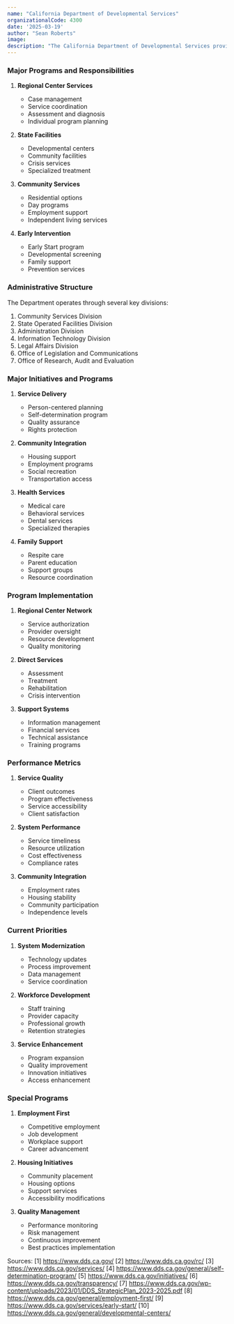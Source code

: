 ```yaml
---
name: "California Department of Developmental Services"
organizationalCode: 4300
date: '2025-03-19'
author: "Sean Roberts"
image: 
description: "The California Department of Developmental Services provides services and supports to individuals with developmental disabilities to help them live more independent and productive lives."
---
```


### Major Programs and Responsibilities

1. **Regional Center Services**
   - Case management
   - Service coordination
   - Assessment and diagnosis
   - Individual program planning

2. **State Facilities**
   - Developmental centers
   - Community facilities
   - Crisis services
   - Specialized treatment

3. **Community Services**
   - Residential options
   - Day programs
   - Employment support
   - Independent living services

4. **Early Intervention**
   - Early Start program
   - Developmental screening
   - Family support
   - Prevention services

### Administrative Structure

The Department operates through several key divisions:

1. Community Services Division
2. State Operated Facilities Division
3. Administration Division
4. Information Technology Division
5. Legal Affairs Division
6. Office of Legislation and Communications
7. Office of Research, Audit and Evaluation

### Major Initiatives and Programs

1. **Service Delivery**
   - Person-centered planning
   - Self-determination program
   - Quality assurance
   - Rights protection

2. **Community Integration**
   - Housing support
   - Employment programs
   - Social recreation
   - Transportation access

3. **Health Services**
   - Medical care
   - Behavioral services
   - Dental services
   - Specialized therapies

4. **Family Support**
   - Respite care
   - Parent education
   - Support groups
   - Resource coordination

### Program Implementation

1. **Regional Center Network**
   - Service authorization
   - Provider oversight
   - Resource development
   - Quality monitoring

2. **Direct Services**
   - Assessment
   - Treatment
   - Rehabilitation
   - Crisis intervention

3. **Support Systems**
   - Information management
   - Financial services
   - Technical assistance
   - Training programs

### Performance Metrics

1. **Service Quality**
   - Client outcomes
   - Program effectiveness
   - Service accessibility
   - Client satisfaction

2. **System Performance**
   - Service timeliness
   - Resource utilization
   - Cost effectiveness
   - Compliance rates

3. **Community Integration**
   - Employment rates
   - Housing stability
   - Community participation
   - Independence levels

### Current Priorities

1. **System Modernization**
   - Technology updates
   - Process improvement
   - Data management
   - Service coordination

2. **Workforce Development**
   - Staff training
   - Provider capacity
   - Professional growth
   - Retention strategies

3. **Service Enhancement**
   - Program expansion
   - Quality improvement
   - Innovation initiatives
   - Access enhancement

### Special Programs

1. **Employment First**
   - Competitive employment
   - Job development
   - Workplace support
   - Career advancement

2. **Housing Initiatives**
   - Community placement
   - Housing options
   - Support services
   - Accessibility modifications

3. **Quality Management**
   - Performance monitoring
   - Risk management
   - Continuous improvement
   - Best practices implementation

Sources:
[1] https://www.dds.ca.gov/
[2] https://www.dds.ca.gov/rc/
[3] https://www.dds.ca.gov/services/
[4] https://www.dds.ca.gov/general/self-determination-program/
[5] https://www.dds.ca.gov/initiatives/
[6] https://www.dds.ca.gov/transparency/
[7] https://www.dds.ca.gov/wp-content/uploads/2023/01/DDS_StrategicPlan_2023-2025.pdf
[8] https://www.dds.ca.gov/general/employment-first/
[9] https://www.dds.ca.gov/services/early-start/
[10] https://www.dds.ca.gov/general/developmental-centers/ 